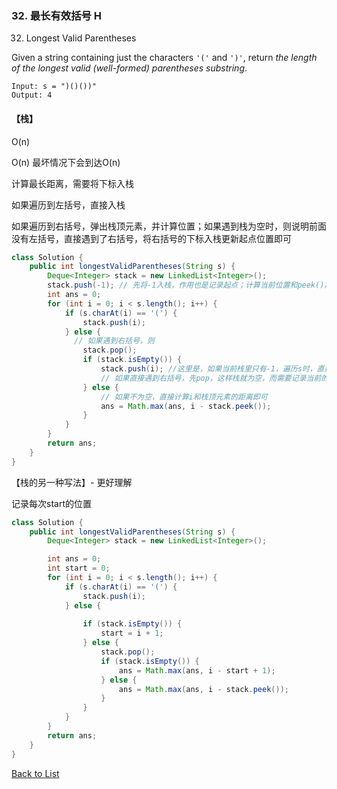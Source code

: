 ### 32. 最长有效括号 H

32. Longest Valid Parentheses

Given a string containing just the characters `'('` and `')'`, return *the length of the longest valid (well-formed) parentheses* *substring*.

```
Input: s = ")()())"
Output: 4
```

#### 【栈】

O(n)

O(n) 最坏情况下会到达O(n)

计算最长距离，需要将下标入栈

如果遍历到左括号，直接入栈

如果遍历到右括号，弹出栈顶元素，并计算位置；如果遇到栈为空时，则说明前面没有左括号，直接遇到了右括号，将右括号的下标入栈更新起点位置即可

```java
class Solution {
    public int longestValidParentheses(String s) {
        Deque<Integer> stack = new LinkedList<Integer>();
        stack.push(-1); // 先将-1入栈，作用也是记录起点；计算当前位置和peek()之间的距离
        int ans = 0;
        for (int i = 0; i < s.length(); i++) {
            if (s.charAt(i) == '(') {
                stack.push(i);
            } else {
              // 如果遇到右括号，则
                stack.pop();
                if (stack.isEmpty()) {
                    stack.push(i); //这里是，如果当前栈里只有-1，遍历s时，直接遇到右括号的情况
                    // 如果直接遇到右括号，先pop，这样栈就为空，而需要记录当前的位置计算距离，所以需要再入栈
                } else {
                  	// 如果不为空，直接计算i和栈顶元素的距离即可
                    ans = Math.max(ans, i - stack.peek());
                }
            }
        }
        return ans;
    }
}
```

【栈的另一种写法】- 更好理解

记录每次start的位置

```java
class Solution {
    public int longestValidParentheses(String s) {
        Deque<Integer> stack = new LinkedList<Integer>();

        int ans = 0;
        int start = 0;
        for (int i = 0; i < s.length(); i++) {
            if (s.charAt(i) == '(') {
                stack.push(i);
            } else {
                
                if (stack.isEmpty()) {
                    start = i + 1;
                } else {
                    stack.pop();
                    if (stack.isEmpty()) {
                        ans = Math.max(ans, i - start + 1);
                    } else {
                        ans = Math.max(ans, i - stack.peek());
                    }   
                }
            }
        }
        return ans;
    }
}
```



[Back to List](https://github.com/xiaoshuzhao/leetcode-notes-java/blob/main/%E6%95%B0%E6%8D%AE%E7%BB%93%E6%9E%84/%E6%A0%88%E4%B8%8E%E9%98%9F%E5%88%97/Stack%20%26%20Queue%20List.md)
